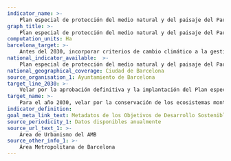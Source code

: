 ```yaml
---
indicator_name: >-
    Plan especial de protección del medio natural y del paisaje del Parque Natural de la Sierra de Collserola (PEPNAT)
graph_title: >-
    Plan especial de protección del medio natural y del paisaje del Parque Natural de la Sierra de Collserola (PEPNAT)
computation_units: Ha
barcelona_target: >-
    Antes del 2030, incorporar criterios de cambio climático a la gestión del Parque Natural de la Sierra de Collserola
national_indicator_available:  >-
    Plan especial de protección del medio natural y del paisaje del Parque Natural de la Sierra de Collserola (PEPNAT)
national_geographical_coverage: Ciudad de Barcelona
source_organisation_1: Ayuntamiento de Barcelona
target_line_2030: >-
    Velar por la aprobación definitiva y la implantación del Plan especial de protección del medio natural y del paisaje del Parque Natural de la Sierra de Collserola (PEPNAT). Plan aprobado
target_name: >-
    Para el año 2030, velar por la conservación de los ecosistemas montañosos, incluyendo su biodiversidad, con el fin de mejorar su capacidad de proporcionar beneficios esenciales para el desarrollo sostenible
indicator_definition:
goal_meta_link_text: Metadatos de los Objetivos de Desarrollo Sostenible de las Naciones Unidas (pdf 894kB)
source_periodicity_1: Datos disponibles anualmente
source_url_text_1: >-
    Área de Urbanismo del AMB
source_other_info_1: >-
    Área Metropolitana de Barcelona
---
```

